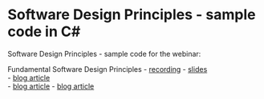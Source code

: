 # Software Design Principles - sample code in C#

Software Design Principles - sample code for the webinar:

Fundamental Software Design Principles
	- [recording](https://youtu.be/axM7wHZ26F8 "recording")	
	- [slides](https://github.com/AbstractSoft/design_principles/blob/main/slides/Fundamental%20Software%20Design%20Principles.pdf "slides")	
	- [blog article](https://www.pentalog.com/blog/it-development-technology/solid-principles-object-oriented-programming "blog article 1/3")	
	- [blog article](https://www.pentalog.com/blog/it-development-technology/software-design-principles "blog article 2/3")	
	- [blog article](https://www.pentalog.com/blog/it-development-technology/design-principles "blog article 3/3")
